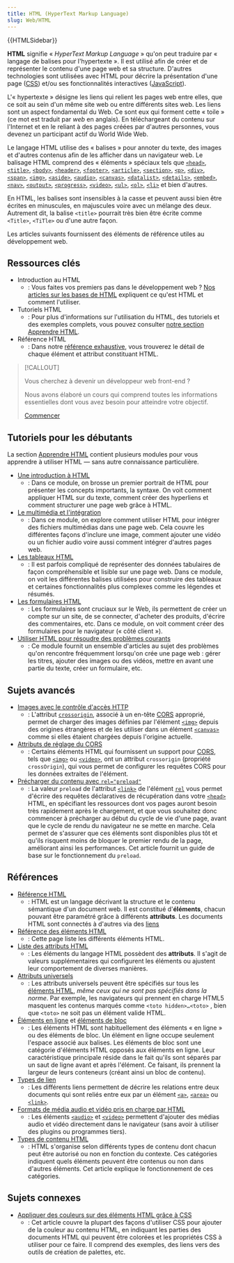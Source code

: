 ```yaml
---
title: HTML (HyperText Markup Language)
slug: Web/HTML
---
```


{{HTMLSidebar}}

**HTML** signifie « _HyperText Markup Language_ » qu'on peut traduire par « langage de balises pour l'hypertexte ». Il est utilisé afin de créer et de représenter le contenu d'une page web et sa structure. D'autres technologies sont utilisées avec HTML pour décrire la présentation d'une page ([CSS](/fr/docs/Web/CSS)) et/ou ses fonctionnalités interactives ([JavaScript](/fr/docs/Web/JavaScript)).

L'« hypertexte » désigne les liens qui relient les pages web entre elles, que ce soit au sein d'un même site web ou entre différents sites web. Les liens sont un aspect fondamental du Web. Ce sont eux qui forment cette « toile » (ce mot est traduit par _web_ en anglais). En téléchargeant du contenu sur l'Internet et en le reliant à des pages créées par d'autres personnes, vous devenez un participant actif du World Wide Web.

Le langage HTML utilise des « balises » pour annoter du texte, des images et d'autres contenus afin de les afficher dans un navigateur web. Le balisage HTML comprend des « éléments » spéciaux tels que [`<head>`](/fr/docs/Web/HTML/Element/head), [`<title>`](/fr/docs/Web/HTML/Element/title), [`<body>`](/fr/docs/Web/HTML/Element/body), [`<header>`](/fr/docs/Web/HTML/Element/header), [`<footer>`](/fr/docs/Web/HTML/Element/footer), [`<article>`](/fr/docs/Web/HTML/Element/article), [`<section>`](/fr/docs/Web/HTML/Element/section), [`<p>`](/fr/docs/Web/HTML/Element/p), [`<div>`](/fr/docs/Web/HTML/Element/div), [`<span>`](/fr/docs/Web/HTML/Element/span), [`<img>`](/fr/docs/Web/HTML/Element/Img), [`<aside>`](/fr/docs/Web/HTML/Element/aside), [`<audio>`](/fr/docs/Web/HTML/Element/audio), [`<canvas>`](/fr/docs/Web/HTML/Element/canvas), [`<datalist>`](/fr/docs/Web/HTML/Element/datalist), [`<details>`](/fr/docs/Web/HTML/Element/details), [`<embed>`](/fr/docs/Web/HTML/Element/embed), [`<nav>`](/fr/docs/Web/HTML/Element/nav), [`<output>`](/fr/docs/Web/HTML/Element/output), [`<progress>`](/fr/docs/Web/HTML/Element/Progress), [`<video>`](/fr/docs/Web/HTML/Element/video), [`<ul>`](/fr/docs/Web/HTML/Element/ul), [`<ol>`](/fr/docs/Web/HTML/Element/ol), [`<li>`](/fr/docs/Web/HTML/Element/li) et bien d'autres.

En HTML, les balises sont insensibles à la casse et peuvent aussi bien être écrites en minuscules, en majuscules voire avec un mélange des deux. Autrement dit, la balise `<title>` pourrait très bien être écrite comme `<Title>`, `<TiTle>` ou d'une autre façon.

Les articles suivants fournissent des éléments de référence utiles au développement web.

## Ressources clés

- Introduction au HTML
  - : Vous faites vos premiers pas dans le développement web ? [Nos articles sur les bases de HTML](/fr/docs/Learn/Getting_started_with_the_web/HTML_basics) expliquent ce qu'est HTML et comment l'utiliser.
- Tutoriels HTML
  - : Pour plus d'informations sur l'utilisation du HTML, des tutoriels et des exemples complets, vous pouvez consulter [notre section Apprendre HTML](/fr/docs/Learn/HTML).
- Référence HTML
  - : Dans notre [référence exhaustive](/fr/docs/Web/HTML/Reference), vous trouverez le détail de chaque élément et attribut constituant HTML.

> [!CALLOUT]
>
> Vous cherchez à devenir un développeur web front-end ?
>
> Nous avons élaboré un cours qui comprend toutes les informations essentielles dont vous avez besoin pour atteindre votre objectif.
>
> [Commencer](/fr/docs/Learn/Front-end_web_developer)

## Tutoriels pour les débutants

La section [Apprendre HTML](/fr/docs/Learn/HTML) contient plusieurs modules pour vous apprendre à utiliser HTML — sans autre connaissance particulière.

- [Une introduction à HTML](/fr/docs/Learn/HTML/Introduction_to_HTML)
  - : Dans ce module, on brosse un premier portrait de HTML pour présenter les concepts importants, la syntaxe. On voit comment appliquer HTML sur du texte, comment créer des hyperliens et comment structurer une page web grâce à HTML.
- [Le multimédia et l'intégration](/fr/docs/Learn/HTML/Multimedia_and_embedding)
  - : Dans ce module, on explore comment utiliser HTML pour intégrer des fichiers multimédias dans une page web. Cela couvre les différentes façons d'inclure une image, comment ajouter une vidéo ou un fichier audio voire aussi comment intégrer d'autres pages web.
- [Les tableaux HTML](/fr/docs/Learn/HTML/Tables)
  - : Il est parfois compliqué de représenter des données tabulaires de façon compréhensible et lisible sur une page web. Dans ce module, on voit les différentes balises utilisées pour construire des tableaux et certaines fonctionnalités plus complexes comme les légendes et résumés.
- [Les formulaires HTML](/fr/docs/Learn/Forms)
  - : Les formulaires sont cruciaux sur le Web, ils permettent de créer un compte sur un site, de se connecter, d'acheter des produits, d'écrire des commentaires, etc. Dans ce module, on voit comment créer des formulaires pour le navigateur (« côté client »).
- [Utiliser HTML pour résoudre des problèmes courants](/fr/docs/Learn/HTML/Howto)
  - : Ce module fournit un ensemble d'articles au sujet des problèmes qu'on rencontre fréquemment lorsqu'on crée une page web : gérer les titres, ajouter des images ou des vidéos, mettre en avant une partie du texte, créer un formulaire, etc.

## Sujets avancés

- [Images avec le contrôle d'accès HTTP](/fr/docs/Web/HTML/CORS_enabled_image)
  - : L'attribut [`crossorigin`](/fr/docs/Web/HTML/Element/Img#attr-crossorigin), associé à un en-tête [CORS](/fr/docs/Glossary/CORS) approprié, permet de charger des images définies par l'élément [`<img>`](/fr/docs/Web/HTML/Element/Img) depuis des origines étrangères et de les utiliser dans un élément [`<canvas>`](/fr/docs/Web/HTML/Element/canvas) comme si elles étaient chargées depuis l'origine actuelle.
- [Attributs de réglage du CORS](/fr/docs/Web/HTML/Attributes/crossorigin)
  - : Certains éléments HTML qui fournissent un support pour [CORS](/fr/docs/Web/HTTP/CORS), tels que [`<img>`](/fr/docs/Web/HTML/Element/Img) ou [`<video>`](/fr/docs/Web/HTML/Element/video), ont un attribut `crossorigin` (propriété `crossOrigin`), qui vous permet de configurer les requêtes CORS pour les données extraites de l'élément.
- [Précharger du contenu avec `rel="preload"`](/fr/docs/Web/HTML/Preloading_content)
  - : La valeur `preload` de l'attribut [`<link>`](/fr/docs/Web/HTML/Element/link) de l'élément [`rel`](/fr/docs/Web/HTML/Element/link#attr-rel) vous permet d'écrire des requêtes déclaratives de récupération dans votre [`<head>`](/fr/docs/Web/HTML/Element/head) HTML, en spécifiant les ressources dont vos pages auront besoin très rapidement après le chargement, et que vous souhaitez donc commencer à précharger au début du cycle de vie d'une page, avant que le cycle de rendu du navigateur ne se mette en marche. Cela permet de s'assurer que ces éléments sont disponibles plus tôt et qu'ils risquent moins de bloquer le premier rendu de la page, améliorant ainsi les performances. Cet article fournit un guide de base sur le fonctionnement du `preload`.

## Références

- [Référence HTML](/fr/docs/Web/HTML/Reference)
  - : HTML est un langage décrivant la structure et le contenu sémantique d'un document web. Il est constitué d'**éléments**, chacun pouvant être paramétré grâce à différents **attributs**. Les documents HTML sont connectés à d'autres via des [liens](/fr/docs/Web/HTML/Link_types)
- [Référence des éléments HTML](/fr/docs/Web/HTML/Element)
  - : Cette page liste les différents éléments HTML.
- [Liste des attributs HTML](/fr/docs/Web/HTML/Attributes)
  - : Les éléments du langage HTML possèdent des **attributs**. Il s'agit de valeurs supplémentaires qui configurent les éléments ou ajustent leur comportement de diverses manières.
- [Attributs universels](/fr/docs/Web/HTML/Global_attributes)
  - : Les attributs universels peuvent être spécifiés sur tous les [éléments HTML](/fr/docs/Web/HTML/Element), _même ceux qui ne sont pas spécifiés dans la norme_. Par exemple, les navigateurs qui prennent en charge HTML5 masquent les contenus marqués comme `<toto hidden>…<toto>` , bien que `<toto>` ne soit pas un élément valide HTML.
- [Éléments en ligne](/fr/docs/Web/HTML/Inline_elements) et [éléments de bloc](/fr/docs/Web/HTML/Block-level_elements)
  - : Les éléments HTML sont habituellement des éléments « en ligne » ou des éléments de bloc. Un élément en ligne occupe seulement l'espace associé aux balises. Les éléments de bloc sont une catégorie d'éléments HTML opposés aux éléments en ligne. Leur caractéristique principale réside dans le fait qu'ils sont séparés par un saut de ligne avant et après l'élément. Ce faisant, ils prennent la largeur de leurs conteneurs (créant ainsi un bloc de contenu).
- [Types de lien](/fr/docs/Web/HTML/Link_types)
  - : Les différents liens permettent de décrire les relations entre deux documents qui sont reliés entre eux par un élément [`<a>`](/fr/docs/Web/HTML/Element/a), [`<area>`](/fr/docs/Web/HTML/Element/area) ou [`<link>`](/fr/docs/Web/HTML/Element/link).
- [Formats de média audio et vidéo pris en charge par HTML](/fr/docs/Web/Media/Formats)
  - : Les éléments [`<audio>`](/fr/docs/Web/HTML/Element/audio) et [`<video>`](/fr/docs/Web/HTML/Element/video) permettent d'ajouter des médias audio et vidéo directement dans le navigateur (sans avoir à utiliser des plugins ou programmes tiers).
- [Types de contenu HTML](/fr/docs/Web/Guide/HTML/Content_categories)
  - : HTML s'organise selon différents types de contenu dont chacun peut être autorisé ou non en fonction du contexte. Ces catégories indiquent quels éléments peuvent être contenus ou non dans d'autres éléments. Cet article explique le fonctionnement de ces catégories.

## Sujets connexes

- [Appliquer des couleurs sur des éléments HTML grâce à CSS](/fr/docs/Web/HTML/Applying_color)
  - : Cet article couvre la plupart des façons d'utiliser CSS pour ajouter de la couleur au contenu HTML, en indiquant les parties des documents HTML qui peuvent être colorées et les propriétés CSS à utiliser pour ce faire. Il comprend des exemples, des liens vers des outils de création de palettes, etc.
